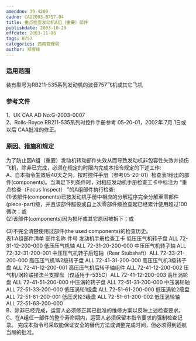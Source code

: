 ```yaml
---
amendno: 39-4209  
cadno: CAD2003-B757-04  
title: 重点检查发动机A组（重要）部件  
publishdate: 2003-10-29  
effdate: 2003-11-06  
tags: B757  
categories: 西南管理局  
author: 郑雪峰  
---
```

  
### 适用范围  
装有型号为RB211-535系列发动机的波音757飞机或其它飞机  
  
<!--more-->  
### 参考文件  
1、UK CAA AD No:G-2003-0007  
2、Rolls-Royce RB211-535系列时控件手册参考 05-20-01，2002年 7月 1日或以后 CAA批准的修正。  
  
### 原因、措施和规定  
 为了防止因A组（重要）发动机转动部件失效从而导致发动机非包容性失效并损伤飞机，除非已完成，必须在规定的时限内完成本指令规定的下述工作:  
A、自本指令生效后40天之内，按时控件手册（参考05-20-01）检查表1给出的部件(components)。当满足下列条件时，对相应发动机手册检查工卡中标注为 “重点检查（Focus Inspect） ”的A组部件执行检查:  
(1)该部件(components)已按发动机手册中相应的分解程序完全分解至零部件(piece-part)级，并且该部件服役或自上次零部件级检查起已经累计使用超过100循次；或  
(2)该部件(components)因为损坏或其它原因被拆下；或  
  
(3)不完全清楚使用过部件(the used components)的检查历史。  
  表1:A组部件清单 部件名称       件号 发动机手册检查工卡 低压压气机转子盘           ALL 72-31-12-200-000 低压压气机轴 ALL 72-31-20-200-000 中压压气机转子轴           ALL 72-32-31-200-001 中压压气机转子后短轴（Rear Stubshaft）ALL  72-33-21-200-000 高压压气机1&2级转子盘      ALL 72-41-31-200-000 高压压气机3级转子盘        ALL 72-41-12-200-001 高压压气机后转子轴组件         ALL  72-41-12-200-002 压气机/涡轮联接法兰支撑盘（仅适用于-535C）ALL 72-41-12-200-003 高压涡轮盘           ALL 72-41-51-200-000 中压涡轮转子盘 ALL 72-51-31-200-000 中压涡轮轴           ALL 72-51-33-200-000 低压涡轮1级盘           ALL 72-51-61-200-000 低压涡轮2级盘           ALL 72-51-61-200-001 低压涡轮3级盘           ALL 72-51-61-200-002 低压涡轮轴           ALL 72-51-63-200-000  
B、除非已经完成，运营人必须修正其已批准的维修方案以反映上述检查要求。 C、在A组任一部件的整个寿命期内，运营人必须保留本指令要求的强制检查记录。     完成本指令可采取能保证安全的替代方法或调整完成时间，但必须得到适航当局的批准。  
